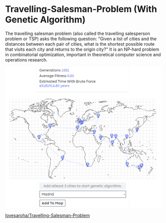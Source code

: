 # Travelling-Salesman-Problem (With Genetic Algorithm)
The travelling salesman problem (also called the travelling salesperson problem or TSP) asks the following question: "Given a list of cities and the distances between each pair of cities, what is the shortest possible route that visits each city and returns to the origin city?" It is an NP-hard problem in combinatorial optimization, important in theoretical computer science and operations research.

![image](https://raw.githubusercontent.com/lovesaroha/gimages/main/19.png)

[lovesaroha/Travelling-Salesman-Problem](https://js.lovesaroha.com/Travelling-Salesman-Problem)